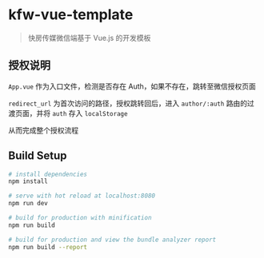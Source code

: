 # kfw-vue-template

> 快房传媒微信端基于 Vue.js 的开发模板

## 授权说明

`App.vue` 作为入口文件，检测是否存在 Auth，如果不存在，跳转至微信授权页面

`redirect_url` 为首次访问的路径，授权跳转回后，进入 `author/:auth` 路由的过渡页面，并将 `auth` 存入 `localStorage`

从而完成整个授权流程

## Build Setup

``` bash
# install dependencies
npm install

# serve with hot reload at localhost:8080
npm run dev

# build for production with minification
npm run build

# build for production and view the bundle analyzer report
npm run build --report
```
